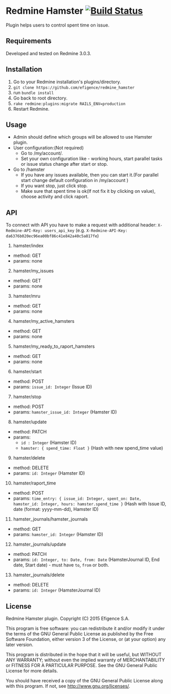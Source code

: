 # Redmine Hamster [![Build Status](https://travis-ci.org/efigence/redmine_hamster.svg?branch=master)](https://travis-ci.org/efigence/redmine_hamster)

Plugin helps users to control spent time on issue.


## Requirements

Developed and tested on Redmine 3.0.3. 

## Installation

1. Go to your Redmine installation's plugins/directory.
2. `git clone https://github.com/efigence/redmine_hamster`
3. run `bundle install`
4. Go back to root directory.
5. `rake redmine:plugins:migrate RAILS_ENV=production`
6. Restart Redmine.

## Usage

* Admin should define which groups will be allowed to use Hamster plugin.
* User configuration:(Not required)
  - Go to /my/account/.
  - Set your own configuration like - working hours, start parallel tasks or issue status change after start or stop.
* Go to /hamster
  - If you have any issues available, then you can start it.(For parallel start change default configuration in /my/account )
  - If you want stop, just click stop.
  - Make sure that spent time is ok(If not fix it by clicking on value), choose activity and click raport.

## API

To connect with API you have to make a request with additional header:
`X-Redmine-API-Key: users_api_key`
(e.g. `X-Redmine-API-Key: da6376b020ec96ea00bf86c41e842a40c5a817fe`) 

1. hamster/index
  * method: GET
  * params: none
2. hamster/my_issues
  * method: GET
  * params: none
3. hamster/mru
  * method: GET
  * params: none
4. hamster/my_active_hamsters
  * method: GET
  * params: none
5. hamster/my_ready_to_raport_hamsters
  * method: GET
  * params: none
6. hamster/start
  * method: POST
  * params: `issue_id: Integer` (Issue ID)
7. hamster/stop
  * method: POST
  * params: `hamster_issue_id: Integer` (Hamster ID)
8. hamster/update
  * method: PATCH
  * params:
    + `id : Integer` (Hamster ID)
    + `hamster: { spend_time: Float }` (Hash with new spend_time value)
9. hamster/delete
  * method: DELETE
  * params: `id: Integer` (Hamster ID)
10. hamster/raport_time
  * method: POST
  * params: `time_entry: { issue_id: Integer, spent_on: Date, hamster_id: Integer, hours: hamster.spend_time }` (Hash with Issue ID, date (format: yyyy-mm-dd), Hamster ID)
11. hamster_journals/hamster_journals
  * method: GET
  * params: `hamster_id: Integer` (Hamster ID)
12. hamster_journals/update
  * method: PATCH
  * params: `id: Integer, to: Date, from: Date` (HamsterJournal ID, End date, Start date) - must have `to`, `from` or both.
13. hamster_journals/delete
  * method: DELETE
  * params: `id: Integer` (HamsterJournal ID)

## License

  Redmine Hamster plugin.
  Copyright (C) 2015 Efigence S.A.

  This program is free software: you can redistribute it and/or modify
  it under the terms of the GNU General Public License as published by
  the Free Software Foundation, either version 3 of the License, or
  (at your option) any later version.

  This program is distributed in the hope that it will be useful,
  but WITHOUT ANY WARRANTY; without even the implied warranty of
  MERCHANTABILITY or FITNESS FOR A PARTICULAR PURPOSE.  See the
  GNU General Public License for more details.

  You should have received a copy of the GNU General Public License
  along with this program.  If not, see <http://www.gnu.org/licenses/>.
